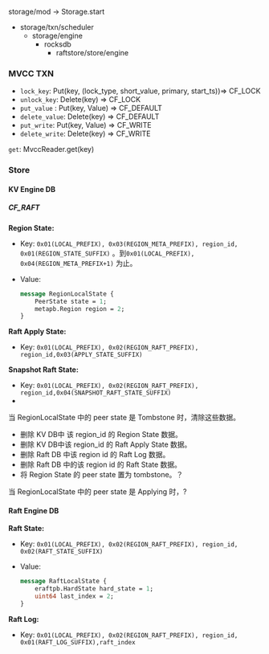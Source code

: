 

storage/mod -> Storage.start

- storage/txn/scheduler
  - storage/engine
    - rocksdb
      - raftstore/store/engine




### MVCC TXN



- `lock_key`: Put(key, (lock_type, short_value, primary, start_ts))=> CF_LOCK
- `unlock_key`: Delete(key) => CF_LOCK
- `put_value` : Put(key, Value) => CF_DEFAULT
- `delete_value`: Delete(key) => CF_DEFAULT
- `put_write`: Put(key, Value) => CF_WRITE
- `delete_write`: Delete(key) => CF_WRITE



`get`: MvccReader.get(key)



### Store



#### KV Engine DB



##### CF_RAFT 

**Region State:**

- Key: `0x01(LOCAL_PREFIX), 0x03(REGION_META_PREFIX), region_id, 0x01(REGION_STATE_SUFFIX)`  。到`0x01(LOCAL_PREFIX), 0x04(REGION_META_PREFIX+1)` 为止。

- Value:  

  ```protobuf
  message RegionLocalState {
      PeerState state = 1;
      metapb.Region region = 2;
  }
  ```

**Raft Apply State:**

- Key: `0x01(LOCAL_PREFIX), 0x02(REGION_RAFT_PREFIX), region_id,0x03(APPLY_STATE_SUFFIX)`

**Snapshot Raft State:**

- Key: `0x01(LOCAL_PREFIX), 0x02(REGION_RAFT_PREFIX), region_id,0x04(SNAPSHOT_RAFT_STATE_SUFFIX)`
- ​

当 RegionLocalState 中的 peer state 是 Tombstone 时，清除这些数据。

- 删除 KV DB中 该 region_id 的 Region State 数据。
- 删除 KV DB中该 region_id 的 Raft Apply State 数据。
- 删除 Raft DB 中该 region id 的 Raft Log 数据。
- 删除 Raft DB 中的该 region id 的 Raft State 数据。
- 将 Region State 的 peer state 置为 tombstone。？

当 RegionLocalState 中的 peer state 是 Applying 时，?



#### Raft Engine DB

**Raft State:**

- Key: `0x01(LOCAL_PREFIX), 0x02(REGION_RAFT_PREFIX), region_id, 0x02(RAFT_STATE_SUFFIX) `

- Value:

  ```protobuf
  message RaftLocalState {
      eraftpb.HardState hard_state = 1;
      uint64 last_index = 2;
  }
  ```

**Raft Log:**

- Key:  `0x01(LOCAL_PREFIX), 0x02(REGION_RAFT_PREFIX), region_id, 0x01(RAFT_LOG_SUFFIX),raft_index `